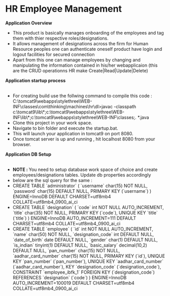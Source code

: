 # HR Employee Management
<b>Application Overview </b> 
<ul> 
 <li>This product is basically manages onboarding of the employees and tag them with thier respective roles/designations.</li> 
<li> It allows management of designations across the firm for Human Resource peoples one can authenticate oneself product have login and logout facilities for secured connection  </li>  
<li> Apart from this one can manage employees by changing and manipulating the information contained in his/her webapplicaion (this are the CRUD operationns HR make Create|Read|Update|Delete)  </li>
</ul>
<b> Application startup process </b><br></br>
<ul>
<li>For creating build use the follwing command to compile this code : <br>
 C:\tomcat9\webapps\stylethree\WEB-INF\classes\com\thinking\machines\hr\dl>javac -classpath c:\tomcat9\lib\*;c:\tomcat9\webapps\stylethree\WEB-INF\lib\*;c:\tomcat9\webapps\stylethree\WEB-INF\classes;. *.java
<li> Clone this project in your work space. </li>
<li> Navigate to bin folder and execute the startup.bat. </li>
<li> This will launch your application in tomcat9 on port 8080. </li>
<li> Once tomcat server is up and running , hit localhost 8080 from your browser. </li>
</ul>
<b>Application DB Setup</b><br></br>
<ul>
 <li> <b>NOTE : </b> You need to setup database work space of choice and create employees/designations tables. Update db properties accordingly </li>
<li> below are the sql query for the same :</li>
 <li>
 CREATE TABLE `administrator` (
  `username` char(15) NOT NULL,
  `password` char(15) DEFAULT NULL,
  PRIMARY KEY (`username`)
) ENGINE=InnoDB DEFAULT CHARSET=utf8mb4 COLLATE=utf8mb4_0900_ai_ci
 </li>
 <li>
 CREATE TABLE `designation` (
  `code` int NOT NULL AUTO_INCREMENT,
  `title` char(35) NOT NULL,
  PRIMARY KEY (`code`),
  UNIQUE KEY `title` (`title`)
) ENGINE=InnoDB AUTO_INCREMENT=111 DEFAULT CHARSET=utf8mb4 COLLATE=utf8mb4_0900_ai_ci
 </li>
 <li>
CREATE TABLE `employee` (
  `id` int NOT NULL AUTO_INCREMENT,
  `name` char(50) NOT NULL,
  `designation_code` int DEFAULT NULL,
  `date_of_birth` date DEFAULT NULL,
  `gender` char(1) DEFAULT NULL,
  `is_indian` tinyint(1) DEFAULT NULL,
  `basic_salary` decimal(10,2) DEFAULT NULL,
  `pan_number` char(15) NOT NULL,
  `aadhar_card_number` char(15) NOT NULL,
  PRIMARY KEY (`id`),
  UNIQUE KEY `pan_number` (`pan_number`),
  UNIQUE KEY `aadhar_card_number` (`aadhar_card_number`),
  KEY `designation_code` (`designation_code`),
  CONSTRAINT `employee_ibfk_1` FOREIGN KEY (`designation_code`) REFERENCES `designation` (`code`)
) ENGINE=InnoDB AUTO_INCREMENT=100019 DEFAULT CHARSET=utf8mb4 COLLATE=utf8mb4_0900_ai_ci
 </li>
 </ul>
 <b>
 
 <b>



